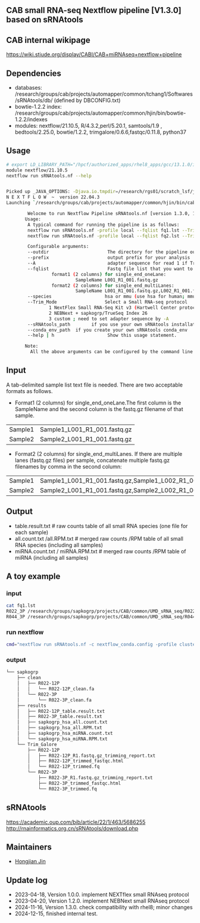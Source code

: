 ## CAB small RNA-seq Nextflow pipeline [V1.3.0] based on sRNAtools

## CAB internal wikipage
https://wiki.stjude.org/display/CABI/CAB+miRNAseq+nextflow+pipeline

## Dependencies 
* databases: /research/groups/cab/projects/automapper/common/tchang1/Softwares/sRNAtools/db/  (defined by DBCONFIG.txt) 
* bowtie-1.2.2 index: /research/groups/cab/projects/automapper/common/hjin/bin/bowtie-1.2.2/indexes
* modules: nextflow/21.10.5, R/4.3.2,perl/5.20.1, samtools/1.9 , bedtools/2.25.0, bowtie/1.2.2, trimgalore/0.6.6,fastqc/0.11.8, python37 

## Usage
```bash
# export LD_LIBRARY_PATH="/hpcf/authorized_apps/rhel8_apps/gcc/13.1.0/install/lib64:$LD_LIBRARY_PATH"
module nextflow/21.10.5
nextflow run sRNAtools.nf --help 


Picked up _JAVA_OPTIONS: -Djava.io.tmpdir=/research/rgs01/scratch_lsf/java -XX:ParallelGCThreads=1 -XX:ConcGCThreads=1
N E X T F L O W  ~  version 22.04.3
Launching `/research/groups/cab/projects/automapper/common/hjin/bin/cab_nextflow/sRNAtools/sRNAtools.nf` [naughty_blackwell] DSL2 - revision: cb50824d71

        Welocme to run Nextflow Pipeline sRNAtools.nf [version 1.3.0, 12/15/2024]
       Usage:
        A typical command for running the pipeline is as follows:
        nextflow run sRNAtools.nf -profile local --fqlist fq1.lst --Trim_Mode 1 --outdir run1 --prefix hendegrpq
        nextflow run sRNAtools.nf -profile local --fqlist fq2.lst --Trim_Mode 2 --outdir run2 --prefix sapkogrp

        Configurable arguments:
        --outdir                      The directory for the pipeline output
        --prefix                      output prefix for your analysis
        --A                           adapter sequence for read 1 if Trim_Mode is 3
        --fqlist                      Fastq file list that you want to call sRNAtools
                 format1 (2 columns) for single_end_oneLane:
                          SampleName L001_R1_001.fastq.gz
                 format2 (2 columns) for single_end_multiLanes:
                          SampleName L001_R1_001.fastq.gz,L002_R1_001.fastq.gz
        --species                    hsa or mmu (use hsa for human; mmu for mouse)
        --Trim_Mode                  Select a Small RNA-seq protocol
                1 NextFlex Small RNA-Seq Kit v3 (Hartwell Center protocl)
                2 NEBNext + sapkogrp/TrueSeq Index 26
                3 custom ; need to set adapter sequence by -A
        --sRNAtools_path        if you use your own sRNAtools installation
        --conda_env_path  if you create your own sRNAtools conda_env
        --help | h                    Show this usage statement.

       Note:
         All the above arguments can be configured by the command line interface or in the nextflow.config (default)

```
## Input
A tab-delimited sample list text file is needed. There are two acceptable formats as follows. 
* Format1 (2 columns) for single_end_oneLane.The first column is the SampleName and the second column is the  fastq.gz filename of that sample. 

|   |   |
|---|---|
| Sample1 | Sample1_L001_R1_001.fastq.gz |
| Sample2 | Sample2_L001_R1_001.fastq.gz |


* Format2 (2 columns) for single_end_multiLanes. If there are multiple lanes (fastq.gz files) per sample,  concatenate multiple fastq.gz filenames by comma in the second column:

|   |   |
|---|---|
| Sample1 | Sample1_L001_R1_001.fastq.gz,Sample1_L002_R1_001.fastq.gz |
| Sample2 | Sample2_L001_R1_001.fastq.gz,Sample2_L002_R1_001.fastq.gz,Sample2_L003_R1_001.fastq.gz |

## Output

* table.result.txt # raw counts table of all small RNA species (one file for each sample)
* all.count.txt /all.RPM.txt # merged raw counts /RPM table of all small RNA species (including all samples)
* miRNA.count.txt / miRNA.RPM.txt  # merged raw counts /RPM table of miRNA (including all samples)


## A toy example

### input 
```bash
cat fq1.lst 
R022_3P /research/groups/sapkogrp/projects/CAB/common/UMD_sRNA_seq/R022_3P_L001_R1_001.fastq.gz
R044_3P /research/groups/sapkogrp/projects/CAB/common/UMD_sRNA_seq/R044_3P_L002_R1_001.fastq.gz
```

### run nextflow
```bash
cmd="nextflow run sRNAtools.nf -c nextflow_conda.config -profile cluster --fqlist fq1.lst --Trim_Mode 1 --species hsa --outdir sapkogrp --prefix sapkogrp"

```

### output

```bash
└── sapkogrp
    ├── clean
    │   ├── R022-12P
    │   │   └── R022-12P_clean.fa
    │   └── R022-3P
    │       └── R022-3P_clean.fa
    ├── results
    │   ├── R022-12P_table.result.txt
    │   ├── R022-3P_table.result.txt
    │   ├── sapkogrp_hsa_all.count.txt
    │   ├── sapkogrp_hsa_all.RPM.txt
    │   ├── sapkogrp_hsa_miRNA.count.txt
    │   └── sapkogrp_hsa_miRNA.RPM.txt
    └── Trim_Galore
        ├── R022-12P
        │   ├── R022-12P_R1.fastq.gz_trimming_report.txt
        │   ├── R022-12P_trimmed_fastqc.html
        │   └── R022-12P_trimmed.fq
        └── R022-3P
            ├── R022-3P_R1.fastq.gz_trimming_report.txt
            ├── R022-3P_trimmed_fastqc.html
            └── R022-3P_trimmed.fq
```

## sRNAtools
https://academic.oup.com/bib/article/22/1/463/5686255
http://rnainformatics.org.cn/sRNAtools/download.php

## Maintainers
* [Hongjian Jin]

[Hongjian Jin]: https://github.com/hongjianjin

## Update log
* 2023-04-18,  Version 1.0.0.  implement NEXTflex small RNAseq protocol
* 2023-04-20, Version 1.2.0. implement NEBNext small RNAseq protocol
* 2024-11-16, Version 1.3.0. check compatibility with rhel8; minor changes 
* 2024-12-15, finished internal test. 
